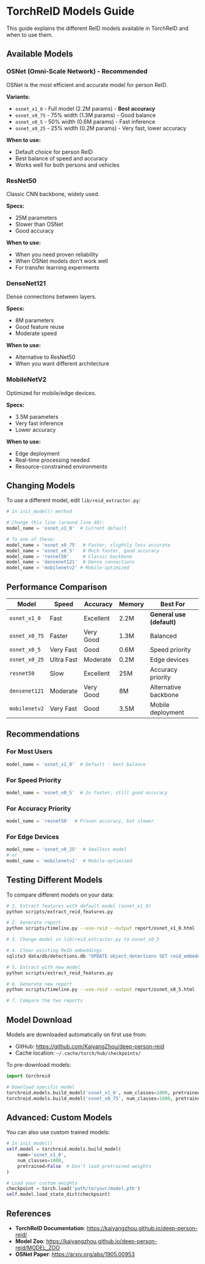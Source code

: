 # TorchReID Models Guide

This guide explains the different ReID models available in TorchReID and when to use them.

## Available Models

### OSNet (Omni-Scale Network) - **Recommended**

OSNet is the most efficient and accurate model for person ReID.

**Variants:**
- `osnet_x1_0` - Full model (2.2M params) - **Best accuracy**
- `osnet_x0_75` - 75% width (1.3M params) - Good balance
- `osnet_x0_5` - 50% width (0.6M params) - Fast inference
- `osnet_x0_25` - 25% width (0.2M params) - Very fast, lower accuracy

**When to use:**
- Default choice for person ReID
- Best balance of speed and accuracy
- Works well for both persons and vehicles

### ResNet50

Classic CNN backbone, widely used.

**Specs:**
- 25M parameters
- Slower than OSNet
- Good accuracy

**When to use:**
- When you need proven reliability
- When OSNet models don't work well
- For transfer learning experiments

### DenseNet121

Dense connections between layers.

**Specs:**
- 8M parameters
- Good feature reuse
- Moderate speed

**When to use:**
- Alternative to ResNet50
- When you want different architecture

### MobileNetV2

Optimized for mobile/edge devices.

**Specs:**
- 3.5M parameters
- Very fast inference
- Lower accuracy

**When to use:**
- Edge deployment
- Real-time processing needed
- Resource-constrained environments

## Changing Models

To use a different model, edit `lib/reid_extractor.py`:

```python
# In init_model() method

# Change this line (around line 40):
model_name = 'osnet_x1_0'  # Current default

# To one of these:
model_name = 'osnet_x0_75'  # Faster, slightly less accurate
model_name = 'osnet_x0_5'   # Much faster, good accuracy
model_name = 'resnet50'     # Classic backbone
model_name = 'densenet121'  # Dense connections
model_name = 'mobilenetv2' # Mobile-optimized
```

## Performance Comparison

| Model | Speed | Accuracy | Memory | Best For |
|-------|-------|----------|--------|----------|
| `osnet_x1_0` | Fast | Excellent | 2.2M | **General use (default)** |
| `osnet_x0_75` | Faster | Very Good | 1.3M | Balanced |
| `osnet_x0_5` | Very Fast | Good | 0.6M | Speed priority |
| `osnet_x0_25` | Ultra Fast | Moderate | 0.2M | Edge devices |
| `resnet50` | Slow | Excellent | 25M | Accuracy priority |
| `densenet121` | Moderate | Very Good | 8M | Alternative backbone |
| `mobilenetv2` | Very Fast | Good | 3.5M | Mobile deployment |

## Recommendations

### For Most Users
```python
model_name = 'osnet_x1_0'  # Default - best balance
```

### For Speed Priority
```python
model_name = 'osnet_x0_5'  # 2x faster, still good accuracy
```

### For Accuracy Priority
```python
model_name = 'resnet50'  # Proven accuracy, but slower
```

### For Edge Devices
```python
model_name = 'osnet_x0_25'  # Smallest model
# or
model_name = 'mobilenetv2'  # Mobile-optimized
```

## Testing Different Models

To compare different models on your data:

```bash
# 1. Extract features with default model (osnet_x1_0)
python scripts/extract_reid_features.py

# 2. Generate report
python scripts/timeline.py --use-reid --output report/osnet_x1_0.html

# 3. Change model in lib/reid_extractor.py to osnet_x0_5

# 4. Clear existing ReID embeddings
sqlite3 data/db/detections.db "UPDATE object_detections SET reid_embedding = NULL"

# 5. Extract with new model
python scripts/extract_reid_features.py

# 6. Generate new report
python scripts/timeline.py --use-reid --output report/osnet_x0_5.html

# 7. Compare the two reports
```

## Model Download

Models are downloaded automatically on first use from:
- GitHub: https://github.com/KaiyangZhou/deep-person-reid
- Cache location: `~/.cache/torch/hub/checkpoints/`

To pre-download models:

```python
import torchreid

# Download specific model
torchreid.models.build_model('osnet_x1_0', num_classes=1000, pretrained=True)
torchreid.models.build_model('osnet_x0_75', num_classes=1000, pretrained=True)
```

## Advanced: Custom Models

You can also use custom trained models:

```python
# In init_model()
self.model = torchreid.models.build_model(
    name='osnet_x1_0',
    num_classes=1000,
    pretrained=False  # Don't load pretrained weights
)

# Load your custom weights
checkpoint = torch.load('path/to/your/model.pth')
self.model.load_state_dict(checkpoint)
```

## References

- **TorchReID Documentation**: https://kaiyangzhou.github.io/deep-person-reid/
- **Model Zoo**: https://kaiyangzhou.github.io/deep-person-reid/MODEL_ZOO
- **OSNet Paper**: https://arxiv.org/abs/1905.00953
